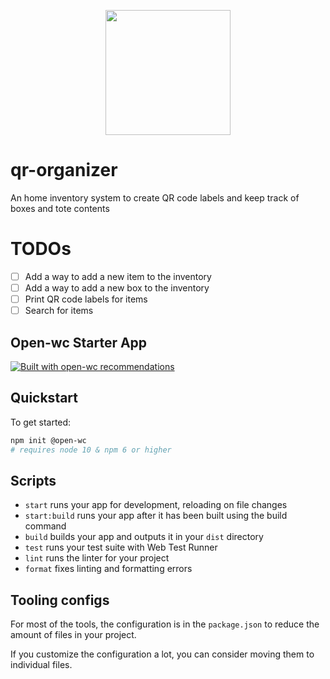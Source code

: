 <p align="center">
  <img width="200" src="https://open-wc.org/hero.png"></img>
</p>

# qr-organizer
An home inventory system to create QR code labels and keep track of boxes and tote contents

# TODOs
- [ ] Add a way to add a new item to the inventory
- [ ] Add a way to add a new box to the inventory
- [ ] Print QR code labels for items
- [ ] Search for items

## Open-wc Starter App

[![Built with open-wc recommendations](https://img.shields.io/badge/built%20with-open--wc-blue.svg)](https://github.com/open-wc)

## Quickstart

To get started:

```bash
npm init @open-wc
# requires node 10 & npm 6 or higher
```

## Scripts

- `start` runs your app for development, reloading on file changes
- `start:build` runs your app after it has been built using the build command
- `build` builds your app and outputs it in your `dist` directory
- `test` runs your test suite with Web Test Runner
- `lint` runs the linter for your project
- `format` fixes linting and formatting errors

## Tooling configs

For most of the tools, the configuration is in the `package.json` to reduce the amount of files in your project.

If you customize the configuration a lot, you can consider moving them to individual files.
